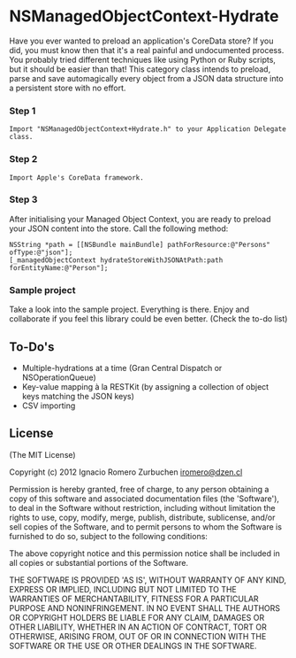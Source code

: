 NSManagedObjectContext-Hydrate
==============================

Have you ever wanted to preload an application's CoreData store?
If you did, you must know then that it's a real painful and undocumented process. You probably tried different techniques like using Python or Ruby scripts, but it should be easier than that!
This category class intends to preload, parse and save automagically every object from a JSON data structure into a persistent store with no effort.

### Step 1
```
Import "NSManagedObjectContext+Hydrate.h" to your Application Delegate class.
```

### Step 2
```
Import Apple's CoreData framework.
```

### Step 3
After initialising your Managed Object Context, you are ready to preload your JSON content into the store.
Call the following method:
```
NSString *path = [[NSBundle mainBundle] pathForResource:@"Persons" ofType:@"json"];
[_managedObjectContext hydrateStoreWithJSONAtPath:path forEntityName:@"Person"];
```

### Sample project
Take a look into the sample project. Everything is there.
Enjoy and collaborate if you feel this library could be even better. (Check the to-do list)

## To-Do's
- Multiple-hydrations at a time (Gran Central Dispatch or NSOperationQueue)
- Key-value mapping à la RESTKit (by assigning a collection of object keys matching the JSON keys)
- CSV importing


## License
(The MIT License)

Copyright (c) 2012 Ignacio Romero Zurbuchen <iromero@dzen.cl>

Permission is hereby granted, free of charge, to any person obtaining a copy of this software and associated documentation files (the 'Software'), to deal in the Software without restriction, including without limitation the rights to use, copy, modify, merge, publish, distribute, sublicense, and/or sell copies of the Software, and to permit persons to whom the Software is furnished to do so, subject to the following conditions:

The above copyright notice and this permission notice shall be included in all copies or substantial portions of the Software.

THE SOFTWARE IS PROVIDED 'AS IS', WITHOUT WARRANTY OF ANY KIND, EXPRESS OR IMPLIED, INCLUDING BUT NOT LIMITED TO THE WARRANTIES OF MERCHANTABILITY, FITNESS FOR A PARTICULAR PURPOSE AND NONINFRINGEMENT. IN NO EVENT SHALL THE AUTHORS OR COPYRIGHT HOLDERS BE LIABLE FOR ANY CLAIM, DAMAGES OR OTHER LIABILITY, WHETHER IN AN ACTION OF CONTRACT, TORT OR OTHERWISE, ARISING FROM, OUT OF OR IN CONNECTION WITH THE SOFTWARE OR THE USE OR OTHER DEALINGS IN THE SOFTWARE.
